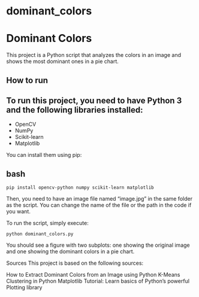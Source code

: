 # dominant_colors

# Dominant Colors

This project is a Python script that analyzes the colors in an image and shows the most dominant ones in a pie chart.

## How to run

## To run this project, you need to have Python 3 and the following libraries installed:

- OpenCV
- NumPy
- Scikit-learn
- Matplotlib

You can install them using pip:

## bash
```
pip install opencv-python numpy scikit-learn matplotlib
```
Then, you need to have an image file named “image.jpg” in the same folder as the script. You can change the name of the file or the path in the code if you want.

To run the script, simply execute:
```
python dominant_colors.py
```
You should see a figure with two subplots: one showing the original image and one showing the dominant colors in a pie chart.

Sources
This project is based on the following sources:

How to Extract Dominant Colors from an Image using Python
K-Means Clustering in Python
Matplotlib Tutorial: Learn basics of Python’s powerful Plotting library



